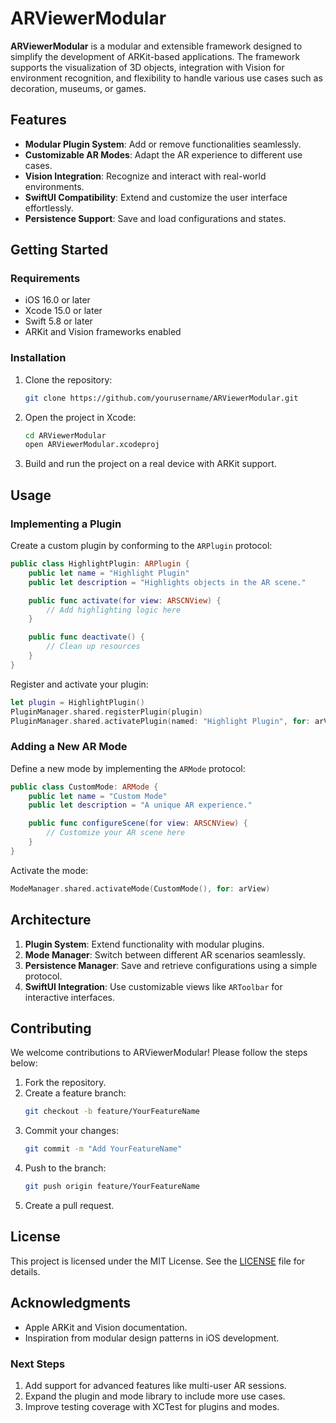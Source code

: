 # ARViewerModular

**ARViewerModular** is a modular and extensible framework designed to simplify the development of ARKit-based applications. The framework supports the visualization of 3D objects, integration with Vision for environment recognition, and flexibility to handle various use cases such as decoration, museums, or games.

## Features

- **Modular Plugin System**: Add or remove functionalities seamlessly.
- **Customizable AR Modes**: Adapt the AR experience to different use cases.
- **Vision Integration**: Recognize and interact with real-world environments.
- **SwiftUI Compatibility**: Extend and customize the user interface effortlessly.
- **Persistence Support**: Save and load configurations and states.

## Getting Started

### Requirements

- iOS 16.0 or later
- Xcode 15.0 or later
- Swift 5.8 or later
- ARKit and Vision frameworks enabled

### Installation

1. Clone the repository:
   ```bash
   git clone https://github.com/yourusername/ARViewerModular.git
   ```
2. Open the project in Xcode:
   ```bash
   cd ARViewerModular
   open ARViewerModular.xcodeproj
   ```
3. Build and run the project on a real device with ARKit support.

## Usage

### Implementing a Plugin

Create a custom plugin by conforming to the `ARPlugin` protocol:

```swift
public class HighlightPlugin: ARPlugin {
    public let name = "Highlight Plugin"
    public let description = "Highlights objects in the AR scene."

    public func activate(for view: ARSCNView) {
        // Add highlighting logic here
    }

    public func deactivate() {
        // Clean up resources
    }
}
```

Register and activate your plugin:

```swift
let plugin = HighlightPlugin()
PluginManager.shared.registerPlugin(plugin)
PluginManager.shared.activatePlugin(named: "Highlight Plugin", for: arView)
```

### Adding a New AR Mode

Define a new mode by implementing the `ARMode` protocol:

```swift
public class CustomMode: ARMode {
    public let name = "Custom Mode"
    public let description = "A unique AR experience."

    public func configureScene(for view: ARSCNView) {
        // Customize your AR scene here
    }
}
```

Activate the mode:

```swift
ModeManager.shared.activateMode(CustomMode(), for: arView)
```

## Architecture

1. **Plugin System**: Extend functionality with modular plugins.
2. **Mode Manager**: Switch between different AR scenarios seamlessly.
3. **Persistence Manager**: Save and retrieve configurations using a simple protocol.
4. **SwiftUI Integration**: Use customizable views like `ARToolbar` for interactive interfaces.

## Contributing

We welcome contributions to ARViewerModular! Please follow the steps below:

1. Fork the repository.
2. Create a feature branch:
   ```bash
   git checkout -b feature/YourFeatureName
   ```
3. Commit your changes:
   ```bash
   git commit -m "Add YourFeatureName"
   ```
4. Push to the branch:
   ```bash
   git push origin feature/YourFeatureName
   ```
5. Create a pull request.

## License

This project is licensed under the MIT License. See the [LICENSE](LICENSE) file for details.

## Acknowledgments

- Apple ARKit and Vision documentation.
- Inspiration from modular design patterns in iOS development.

### Next Steps

1. Add support for advanced features like multi-user AR sessions.
2. Expand the plugin and mode library to include more use cases.
3. Improve testing coverage with XCTest for plugins and modes.
